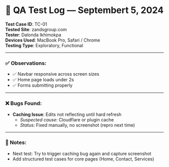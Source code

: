 # 🧪 QA Test Log — Septembert 5, 2024

**Test Case ID**: TC-01  
**Tested Site**: zandsgroup.com  
**Tester**: Dalonda Ikhimokpa  
**Devices Used**: MacBook Pro, Safari / Chrome  
**Testing Type**: Exploratory, Functional

---

### ✅ Observations:

- ✅ Navbar responsive across screen sizes  
- ✅ Home page loads under 2s  
- ✅ Forms submitting properly

---

### ❌ Bugs Found:

- **Caching Issue**: Edits not reflecting until hard refresh  
  - *Suspected cause*: Cloudflare or plugin cache  
  - *Status*: Fixed manually, no screenshot (repro next time)

---

### 📝 Notes:

- Next test: Try to trigger caching bug again and capture screenshot  
- Add structured test cases for core pages (Home, Contact, Services)
